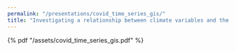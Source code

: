 ```yaml
---
permalink: "/presentations/covid_time_series_gis/"
title: "Investigating a relationship between climate variables and the spread of COVID-19"
---
```


<link rel="stylesheet" href="/assets/wide.css">

{% pdf "/assets/covid_time_series_gis.pdf" %}